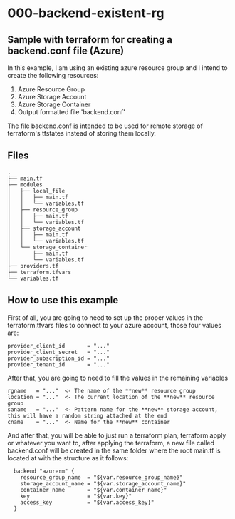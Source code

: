 # 000-backend-existent-rg
Sample with terraform for creating a backend.conf file (Azure)
---
In this example, I am using an existing azure resource group and I intend to create the following resources:

1. Azure Resource Group
2. Azure Storage Account
3. Azure Storage Container
4. Output formatted file 'backend.conf'

The file backend.conf is intended to be used for remote storage of terraform's tfstates instead of storing them locally.

Files
---
```
.
├── main.tf
├── modules
│   ├── local_file
│   │   ├── main.tf
│   │   └── variables.tf
│   ├── resource_group
│   │   ├── main.tf
│   │   └── variables.tf
│   ├── storage_account
│   │   ├── main.tf
│   │   └── variables.tf
│   └── storage_container
│       ├── main.tf
│       └── variables.tf
├── providers.tf
├── terraform.tfvars
└── variables.tf
```
How to use this example
---

First of all, you are going to need to set up the proper values in the terraform.tfvars files to connect to your azure account, those four values are:
```
provider_client_id       = "..."
provider_client_secret   = "..."
provider_subscription_id = "..."
provider_tenant_id       = "..."
```
After that, you are going to need to fill the values in the remaining variables
```
rgname   = "..."  <- The name of the **new** resource group
location = "..."  <- The current location of the **new** resource group
saname   = "..."  <- Pattern name for the **new** storage account, this will have a random string attached at the end
cname    = "..."  <- Name for the **new** container
```
And after that, you will be able to just run a terraform plan, terraform apply or whatever you want to, after applying the terraform, a new file called backend.conf will be created in the same folder where the root main.tf is located at with the structure as it follows:

```
  backend "azurerm" {
    resource_group_name  = "${var.resource_group_name}"
    storage_account_name = "${var.storage_account_name}"
    container_name       = "${var.container_name}"
    key                  = "${var.key}"
    access_key           = "${var.access_key}"
  }
```

